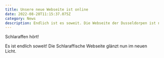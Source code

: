 ```yaml
---
title: Unsere neue Webseite ist online
date: 2022-08-28T11:15:37.075Z
category: News
description: Endlich ist es soweit. Die Webseite der Dusseldorpen ist nun endlich online!
---
```

Schlaraffen hört!

Es ist endlich soweit! Die Schlaraffische Webseite glänzt nun im neuen Licht.